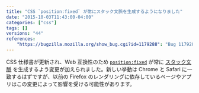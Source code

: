 ```yaml
---
title: "CSS `position:fixed` が常にスタック文脈を生成するようになりました"
date: "2015-10-03T11:43:00-04:00"
categories: ["css"]
tags: []
versions: "44"
references:
    "https://bugzilla.mozilla.org/show_bug.cgi?id=1179288": "Bug 1179288 - change position:fixed so it always creates a stacking context"
---
```

CSS 仕様書が更新され、Web 互換性のため [`position:fixed`](https://developer.mozilla.org/en-US/docs/Web/CSS/position#Fixed_positioning) が常に [スタック文脈](https://developer.mozilla.org/en-US/docs/Web/CSS/CSS_Positioning/Understanding_z_index/The_stacking_context) を生成するよう変更が加えられました。新しい挙動は Chrome と Safari に一致するはずですが、以前の Firefox のレンダリングに依存しているページやアプリはこの変更によって影響を受ける可能性があります。

